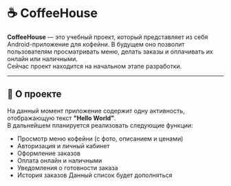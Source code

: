 # ☕ CoffeeHouse

**CoffeeHouse** — это учебный проект, который представляет из себя Android-приложение для кофейни.
В будущем оно позволит пользователям просматривать меню, делать заказы и оплачивать их онлайн или наличными.  
Сейчас проект находится на начальном этапе разработки.

---

## 📱 О проекте

На данный момент приложение содержит одну активность, отображающую текст **"Hello World"**.  
В дальнейшем планируется реализовать следующие функции:

- Просмотр меню кофейни (с фото, описанием и ценами)
- Авторизация и личный кабинет
- Оформление заказов
- Оплата онлайн и наличными
- Уведомления о готовности заказа
- История заказов
Данный список будет дополняться
